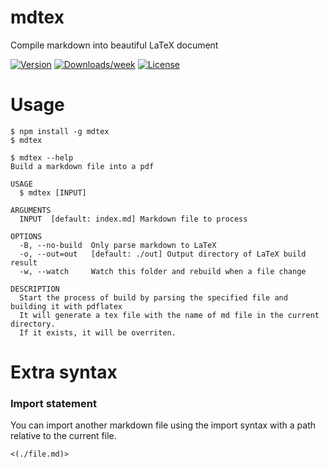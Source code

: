 # mdtex

Compile markdown into beautiful LaTeX document

[![Version](https://img.shields.io/npm/v/mdtex.svg)](https://npmjs.org/package/mdtex)
[![Downloads/week](https://img.shields.io/npm/dw/mdtex.svg)](https://npmjs.org/package/mdtex)
[![License](https://img.shields.io/npm/l/mdtex.svg)](https://github.com/EpicKiwi/mdtex/blob/master/package.json)

# Usage

```sh-session
$ npm install -g mdtex
$ mdtex
```

```sh-session
$ mdtex --help
Build a markdown file into a pdf

USAGE
  $ mdtex [INPUT]

ARGUMENTS
  INPUT  [default: index.md] Markdown file to process

OPTIONS
  -B, --no-build  Only parse markdown to LaTeX
  -o, --out=out   [default: ./out] Output directory of LaTeX build result
  -w, --watch     Watch this folder and rebuild when a file change

DESCRIPTION
  Start the process of build by parsing the specified file and building it with pdflatex
  It will generate a tex file with the name of md file in the current directory.
  If it exists, it will be overriten.
```

# Extra syntax

### Import statement

You can import another markdown file using the import syntax with a path relative to the current file.

```
<(./file.md)>
```
